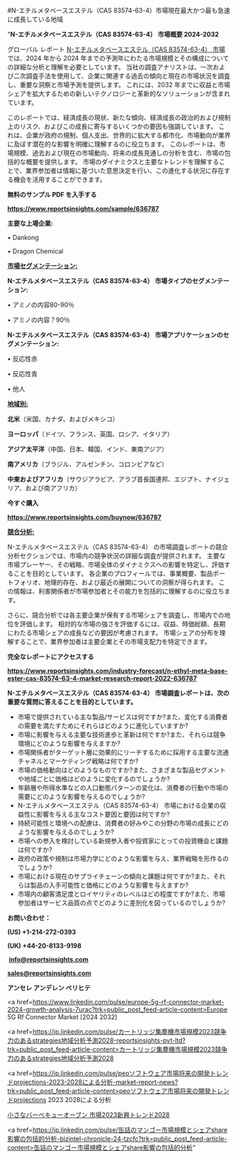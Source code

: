 #N-エチルメタベースエステル（CAS 83574-63-4）市場現在最大かつ最も急速に成長している地域

"<strong>N-エチルメタベースエステル（CAS 83574-63-4） 市場概要 2024-2032</strong>

グローバル レポート <a href=https://www.reportsinsights.com/sample/636787>N-エチルメタベースエステル（CAS 83574-63-4） 市場</a> では、2024 年から 2024 年までの予測年にわたる市場規模とその構成についての詳細な分析と理解を必要としています。 当社の調査アナリストは、一次および二次調査手法を使用して、企業に関連する過去の傾向と現在の市場状況を調査し、重要な洞察と市場予測を提供します。 これには、2032 年までに収益と市場シェアを拡大​​するための新しいテクノロジーと革新的なソリューションが含まれています。

このレポートでは、経済成長の現状、新たな傾向、経済成長の政治的および規制上のリスク、およびこの成長に寄与するいくつかの要因も強調しています。 これは、企業が政府の規制、個人支出、世界的に拡大する都市化、市場動向が業界に及ぼす潜在的な影響を明確に理解するのに役立ちます。 このレポートは、市場規模、過去および現在の市場動向、将来の成長見通しの分析を含む、市場の包括的な概要を提供します。 市場のダイナミクスと主要なトレンドを理解することで、業界参加者は情報に基づいた意思決定を行い、この進化する状況に存在する機会を活用することができます。

<strong><b>無料のサンプル PDF を入手する</b></strong>

<a href=https://www.reportsinsights.com/sample/636787><strong><u>https://www.reportsinsights.com/sample/636787</u></strong></a>

<strong>主要な上場企業:</strong>

• Dankong

• Dragon Chemical

<strong><u>市場セグメンテーション</u></strong><strong><u>:</u></strong>

<strong>N-エチルメタベースエステル（CAS 83574-63-4） 市場タイプのセグメンテーション:</strong>

• アミノの内容80-90％

• アミノの内容？90％

<strong>N-エチルメタベースエステル（CAS 83574-63-4） 市場アプリケーションのセグメンテーション:</strong>

• 反応性赤

• 反応性青

• 他人

<strong><u>地域別</u></strong><strong><u>:</u></strong>

<strong>北米</strong>（米国、カナダ、およびメキシコ）

<strong>ヨーロッパ</strong>（ドイツ、フランス、英国、ロシア、イタリア）

<strong>アジア太平洋</strong>（中国、日本、韓国、インド、東南アジア）

<strong>南アメリカ</strong>（ブラジル、アルゼンチン、コロンビアなど）

<strong>中東およびアフリカ</strong>（サウジアラビア、アラブ首長国連邦、エジプト、ナイジェリア、および南アフリカ）

<strong>今すぐ購入</strong>

<a href=https://www.reportsinsights.com/buynow/636787><strong><u>https://www.reportsinsights.com/buynow/636787</u></strong></a>

<strong><u>競合分析:</u></strong>

N-エチルメタベースエステル（CAS 83574-63-4） の市場調査レポートの競合分析セクションでは、市場内の競争状況の詳細な調査が提供されます。 主要な市場プレーヤー、その戦略、市場全体のダイナミクスへの影響を特定し、評価することを目的としています。 各企業のプロフィールでは、事業概要、製品ポートフォリオ、地理的存在、および最近の展開についての洞察が得られます。 この情報は、利害関係者が市場参加者とその能力を包括的に理解するのに役立ちます。

さらに、競合分析では各主要企業が保有する市場シェアを調査し、市場内での地位を評価します。 相対的な市場の強さを評価するには、収益、時価総額、長期にわたる市場シェアの成長などの要因が考慮されます。 市場シェアの分布を理解することで、業界参加者は主要企業とその市場支配力を特定できます。

<strong>完全なレポートにアクセスする</strong>

<a href=https://www.reportsinsights.com/industry-forecast/n-ethyl-meta-base-ester-cas-83574-63-4-market-research-report-2022-636787><strong><u><b>https://www.reportsinsights.com/industry-forecast/n-ethyl-meta-base-ester-cas-83574-63-4-market-research-report-2022-636787</b></u></strong></a>

<strong><b>N-エチルメタベースエステル（CAS 83574-63-4） 市場調査レポートは、次の重要な質問に答えることを目的としています。</b></strong>
<ul>
  <li>市場で提供されている主な製品/サービスは何ですか?また、変化する消費者の需要を満たすためにそれらはどのように進化していますか?</li>
  <li>市場に影響を与える主要な技術進歩と革新は何ですか?また、それらは競争環境にどのような影響を与えますか?</li>
  <li>市場関係者がターゲット層に効果的にリーチするために採用する主要な流通チャネルとマーケティング戦略は何ですか?</li>
  <li>市場の価格動向はどのようなものですか?また、さまざまな製品セグメントや地域ごとに価格はどのように変化するのでしょうか?</li>
  <li>年齢層や所得水準などの人口動態パターンの変化は、消費者の行動や市場の需要にどのような影響を与えるのでしょうか?</li>
  <li>N-エチルメタベースエステル（CAS 83574-63-4） 市場における企業の収益性に影響を与える主なコスト要因と要因は何ですか?</li>
  <li>持続可能性と環境への配慮は、消費者の好みやこの分野の市場の成長にどのような影響を与えるのでしょうか?</li>
  <li>市場への参入を検討している新規参入者や投資家にとっての投資機会と課題は何ですか?</li>
  <li>政府の政策や規制は市場力学にどのような影響を与え、業界戦略を形作るのでしょうか?</li>
  <li>市場における現在のサプライチェーンの傾向と課題は何ですか?また、それらは製品の入手可能性と価格にどのような影響を与えますか?</li>
  <li>市場内の顧客満足度とロイヤリティのレベルはどの程度ですか?また、市場参加者はサービス品質の点でどのように差別化を図っているのでしょうか?</li>
</ul>
<strong>お問い合わせ：</strong>

<strong>(US) +1-214-272-0393</strong>

<strong>(UK) +44-20-8133-9198</strong>

<strong> </strong><a href=info@reportsinsights.com><strong><u>info@reportsinsights.com</u></strong></a>

<a href=sales@reportsinsights.com><strong><u>sales@reportsinsights.com</u></strong></a>

<strong>アンセレ アンデレン ベリヒテ</strong>

<a href=https://www.linkedin.com/pulse/europe-5g-rf-connector-market-2024-growth-analysis-7urac?trk=public_post_feed-article-content>Europe 5G Rf Connector Market [2024 2032]</a>

<a href=https://jp.linkedin.com/pulse/カートリッジ集塵機市場規模2023競争力のあるstrategies地域分析予測2028-reportsinsights-pvt-ltd?trk=public_post_feed-article-content>カートリッジ集塵機市場規模2023競争力のあるstrategies地域分析予測2028</a>

<a href=https://jp.linkedin.com/pulse/peoソフトウェア市場将来の開発トレンドprojections-2023-2028による分析-market-report-news?trk=public_post_feed-article-content>peoソフトウェア市場将来の開発トレンドprojections 2023 2028による分析</a>

<a href=https://www.linkedin.com/pulse/小さなバーベキューオーブン-市場2023新興トレンド2028-reportsinsights-pvt-ltd/>小さなバーベキューオーブン 市場2023新興トレンド2028</a>

<a href=https://jp.linkedin.com/pulse/缶詰のマンゴー市場規模とシェアshare影響の包括的分析-bizintel-chronicle-24-tzcfc?trk=public_post_feed-article-content>缶詰のマンゴー市場規模とシェアshare影響の包括的分析</a>"
